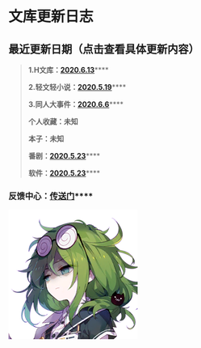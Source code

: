 # 文库更新日志

## 最近更新日期（点击查看具体更新内容）

> **1.H文库：**[**2020.6.13**](2020.5.15.md#2020-6-13)\*\*\*\*
>
> **2.轻文轻小说：**[**2020.5.19**](2020.5.15.md#2020-5-19)\*\*\*\*
>
> **3.同人大事件：**[**2020.6.6**](2020.5.15.md#2020-6-6)\*\*\*\*
>
> **个人收藏：未知**
>
> **本子：未知**
>
> **番剧：**[**2020.5.23**](2020.5.15.md#2020-5-23)\*\*\*\*
>
> **软件：**[**2020.5.23**](2020.5.15.md#2020-5-23)\*\*\*\*

### **反馈中心：**[**传送门**](https://www.wjx.cn/jq/76859742.aspx)\*\*\*\*



![](../.gitbook/assets/019_007.png)





